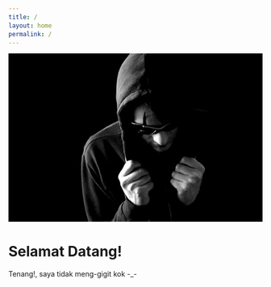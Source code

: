 ```yaml
---
title: /
layout: home
permalink: /
---
```


![Image](img/imgg.jpg)

# Selamat Datang!

Tenang!, saya tidak meng-gigit kok -_-
